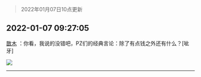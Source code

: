 > 2022年01月07日10点更新
<link rel="stylesheet" href="https://cdn.jsdelivr.net/gh/taotie6/sampleJSON@main/css/photo_show.css">
<meta name="referrer" content="no-referrer" />


 ## 2022-01-07 09:27:05 

 [㪚木](https://www.coolapk.com/feed/32651134?shareKey=ZjE1NDUzZDhhYjY0NjFkNzlkYTc~) ：你看，我说的没错吧，PZ们的经典言论：除了有点钱之外还有什么？[呲牙] 

<div class="album">
<img class="img-item" src="http://image.coolapk.com/feed/2022/0107/09/1081091_a46e9e56_8698_5544_904@1080x1540.jpeg" />
</div>

 ------- 

